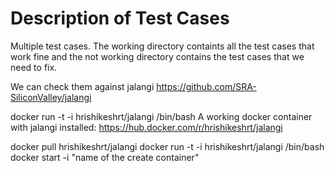 # Description of Test Cases

Multiple test cases. The working directory containts all the test cases that work fine and the not working directory contains the test cases that we need to fix. 

We can check them against jalangi
https://github.com/SRA-SiliconValley/jalangi

docker run -t -i hrishikeshrt/jalangi /bin/bash
A working docker container with jalangi installed:
https://hub.docker.com/r/hrishikeshrt/jalangi

docker pull hrishikeshrt/jalangi
docker run -t -i hrishikeshrt/jalangi /bin/bash
docker start -i "name of the create container"
